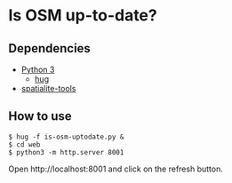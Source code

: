# Is OSM up-to-date?

## Dependencies

- [Python 3](https://www.python.org/)
  - [hug](http://www.hug.rest/)
- [spatialite-tools](https://www.gaia-gis.it/fossil/spatialite-tools/index)

## How to use

```
$ hug -f is-osm-uptodate.py &
$ cd web
$ python3 -m http.server 8001
```

Open http://localhost:8001 and click on the refresh button.

